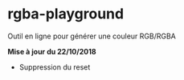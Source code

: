 # rgba-playground

Outil en ligne pour générer une couleur RGB/RGBA

**Mise à jour du 22/10/2018**

* Suppression du reset
